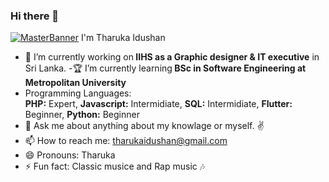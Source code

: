 ### Hi there 👋

[![MasterBanner](https://www.digitalsolutionservices.com/img/services/website1.gif)](https://rishavchanda.io)
I'm Tharuka Idushan

- 🔭 I’m currently working on<strong> IIHS as a Graphic designer & IT executive</strong> in Sri Lanka.
-🏆  I’m currently learning<strong> BSc in Software Engineering at Metropolitan University</strong>
- Programming Languages: <br><strong>PHP:</strong> Expert, <strong>Javascript:</strong> Intermidiate, <strong>SQL:</strong> Intermidiate, <strong>Flutter:</strong> Beginner, <strong>Python:</strong> Beginner
- 💬 Ask me about anything about my knowlage or myself. ✌
- 📫 How to reach me: tharukaidushan@gmail.com
- 😄 Pronouns: Tharuka
- ⚡ Fun fact: Classic musice and Rap music 🎶 


